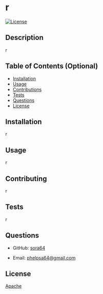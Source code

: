 
  # r

  [![License](https://img.shields.io/badge/License-Apache_2.0-blue.svg)](https://opensource.org/licenses/Apache-2.0)

  ## Description

  r

  ## Table of Contents (Optional)

  - [Installation](#installation)
  - [Usage](#usage)
  - [Contributions](#contributions)
  - [Tests](#tests)
  - [Questions](#questions)
  - [License](#license)

  ## Installation

  r

  ## Usage

  r


  ## Contributing
  r
    



  ## Tests
  r
    


  ## Questions

  - GitHub: [sora64](https://github.com/sora64/)

  - Email: [phelpsa64@gmail.com](mailto:phelpsa64@gmail.com)


  ## License
  [Apache](https://opensource.org/licenses/Apache-2.0)
    
  